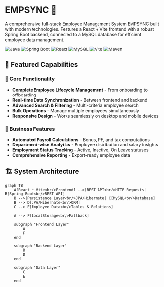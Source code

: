 # EMPSYNC 🏢

A comprehensive full-stack Employee Management System EMPSYNC built with modern technologies. Features a React + Vite frontend with a robust Spring Boot backend, connected to a MySQL database for efficient employee data management.

![Java](https://img.shields.io/badge/Java-17-orange?style=for-the-badge&logo=openjdk)
![Spring Boot](https://img.shields.io/badge/Spring%20Boot-3.0-green?style=for-the-badge&logo=springboot)
![React](https://img.shields.io/badge/React-18-blue?style=for-the-badge&logo=react)
![MySQL](https://img.shields.io/badge/MySQL-8.0-blue?style=for-the-badge&logo=mysql)
![Vite](https://img.shields.io/badge/Vite-4.0-purple?style=for-the-badge&logo=vite)
![Maven](https://img.shields.io/badge/Maven-3.6+-red?style=for-the-badge&logo=apache-maven)

## 🌟 Featured Capabilities

### 🎯 Core Functionality
- **Complete Employee Lifecycle Management** - From onboarding to offboarding
- **Real-time Data Synchronization** - Between frontend and backend
- **Advanced Search & Filtering** - Multi-criteria employee search
- **Bulk Operations** - Manage multiple employees simultaneously
- **Responsive Design** - Works seamlessly on desktop and mobile devices

### 💼 Business Features
- **Automated Payroll Calculations** - Bonus, PF, and tax computations
- **Department-wise Analytics** - Employee distribution and salary insights
- **Employment Status Tracking** - Active, Inactive, On Leave statuses
- **Comprehensive Reporting** - Export-ready employee data

## 🏗️ System Architecture

```mermaid
graph TB
    A[React + Vite<br/>Frontend] -->|REST API<br/>HTTP Requests| B[Spring Boot<br/>REST API]
    B -->|Persistence Layer<br/>JPA/Hibernate| C[MySQL<br/>Database]
    B --> D[JPA/Hibernate<br/>ORM]
    C --> E[Employee Data<br/>Tables & Relations]
    
    A --> F[LocalStorage<br/>Fallback]
    
    subgraph "Frontend Layer"
        A
        F
    end
    
    subgraph "Backend Layer"
        B
        D
    end
    
    subgraph "Data Layer"
        C
        E
    end
    


